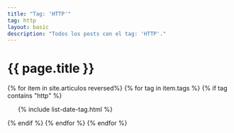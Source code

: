 ```yaml
---
title: "Tag: 'HTTP'"
tag: http
layout: basic
description: "Todos los posts con el tag: 'HTTP'."
---
```


<h1>{{ page.title }}</h1>

{% for item in site.articulos reversed%}
{% for tag in item.tags %}
{% if tag contains "http" %}
<ul>
    {% include list-date-tag.html %}
</ul>
{% endif %}
{% endfor %}
{% endfor %}
